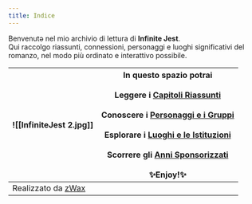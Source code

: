 ```yaml
---
title: Indice
---
```

Benvenutə nel mio archivio di lettura di **Infinite Jest**.  
Qui raccolgo riassunti, connessioni, personaggi e luoghi significativi del romanzo, nel modo più ordinato e interattivo possibile.

| ![[InfiniteJest 2.jpg]]                      | In questo spazio potrai<br><br>Leggere i [Capitoli Riassunti](CAPITOLI/)<br><br>Conoscere i [Personaggi e i Gruppi](PERSONAGGI/)<br><br>Esplorare i [Luoghi e le Istituzioni](LUOGHI/)<br><br>Scorrere gli [Anni Sponsorizzati](CALENDARIO/)<br><br>✨Enjoy!✨<br> |
| -------------------------------------------- | ---------------------------------------------------------------------------------------------------------------------------------------------------------------------------------------------------------------------------------------------------------------- |
| Realizzato da [zWax](https://linktr.ee/zWax) |                                                                                                                                                                                                                                                                  |
